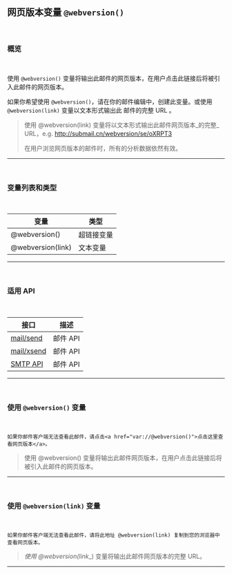 ## 网页版本变量 `@webversion()`

<br>

### **概览**

<br>

使用 `@webversion()` 变量将输出此邮件的网页版本，在用户点击此链接后将被引入此邮件的网页版本。

如果你希望使用 `@webversion()`，请在你的邮件编辑中，创建此变量。或使用 `@webversion(link)` 变量以文本形式输出此 邮件的完整 URL 。

> 使用 @webversion(link) 变量将以文本形式输出此邮件网页版本_的完整_ URL，e.g. http://submail.cn/webversion/se/oXRPT3
>
> 在用户浏览网页版本的邮件时，所有的分析数据依然有效。

---

<br>

### **变量列表和类型**

<br>


| 变量              | 类型       |
| ----------------- | ---------- |
| @webversion()     | 超链接变量 |
| @webversion(link) | 文本变量   |

---

<br>

### **适用 API**

<br>

| 接口                                                     | 描述     |
| -------------------------------------------------------- | -------- |
| [mail/send](https://www.mysubmail.com/documents/4MfRT2)  | 邮件 API |
| [mail/xsend](https://www.mysubmail.com/documents/Vu8Qh3) | 邮件 API |
| [SMTP API](https://www.mysubmail.com/documents/2cpYo2)   | 邮件 API |

---

<br>

### **使用 `@webversion()` 变量**

<br>

`如果你邮件客户端无法查看此邮件，请点击<a href="var://@webversion()">点击这里查看网页版本</a>。`

> 使用 @webversion() 变量将输出此邮件网页版本，在用户点击此链接后将被引入此邮件的网页版本。

---

<br>

### **使用 `@webversion(link)` 变量**

<br>

`如果你邮件客户端无法查看此邮件，请将此地址 @webversion(link) 复制到您的浏览器中查看网页版本。`

> _使用 @webversion(link__) 变量将输出此邮件网页版本的完整 URL。

------